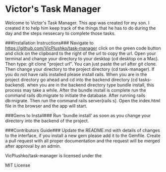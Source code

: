 # Victor's Task Manager

Welcome to Victor's Task Manager. This app was created for my son. I created it to help him keep track of the things that he has to do during the day and the steps nessecary to complete those tasks. 

###Installation Instructions### 
Navigate to https://github.com/VicPlushko/task-manager click on the green code button and click on the clipboard to the right of the url to copy the url. Open your terminal and change your directory to your desktop (cd desktop on a Mac). Then type: git clone "project url". You can just paste the url after git clone. Then change your directory to the project directory (cd task-manager). If you do not have rails installed please install rails. When you are in the project directory go ahead and cd into the backend directory (cd tasks-backend). when you are in the backend directory type bundle install, this process may take a while. After the bundle install is complete run the command rails db:migrate to initiate the database. After running rails db:migrate. Then run the command rails server(rails s). Open the index.html file in the browser and the app will start.

###Gems to Install### 
Run 'bundle install' as soon as you change your directory into the backend of the project.

###Contributors Guide### Update the README.md with details of changes to the interface, if you install a new gem please add it to the Gemfile. Create a pull request with all proper documentation and the request will be merged after approval by an admin.

VicPlushko/task-manager is licensed under the

MIT License
